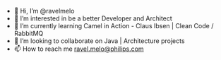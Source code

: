 - 👋 Hi, I’m @ravelmelo
- 👀 I’m interested in be a better Developer and Architect
- 🌱 I’m currently learning Camel in Action - Claus Ibsen | Clean Code  / RabbitMQ
- 💞️ I’m looking to collaborate on Java | Architecture projects
- 📫 How to reach me ravel.melo@philips.com

<!---
ravelmelo/ravelmelo is a ✨ special ✨ repository because its `README.md` (this file) appears on your GitHub profile.
You can click the Preview link to take a look at your changes.
--->
